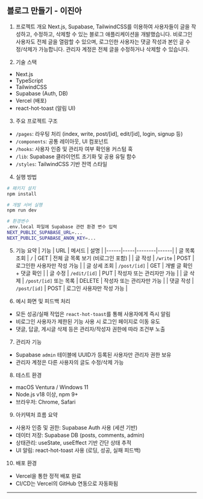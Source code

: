 ## 블로그 만들기 - 이진아

1. 프로젝트 개요
   Next.js, Supabase, TailwindCSS를 이용하여 사용자들이 글을 작성하고, 수정하고, 삭제할 수 있는 블로그 애플리케이션을 개발했습니다. 비로그인 사용자도 전체 글을 열람할 수 있으며, 로그인한 사용자는 댓글 작성과 본인 글 수정/삭제가 가능합니다. 관리자 계정은 전체 글을 수정하거나 삭제할 수 있습니다.

2. 기술 스택

* Next.js
* TypeScript
* TailwindCSS
* Supabase (Auth, DB)
* Vercel (배포)
* react-hot-toast (알림 UI)

3. 주요 프로젝트 구조

* `/pages`: 라우팅 처리 (index, write, post/\[id], edit/\[id], login, signup 등)
* `/components`: 공통 레이아웃, UI 컴포넌트
* `/hooks`: 사용자 인증 및 관리자 여부 확인용 커스텀 훅
* `/lib`: Supabase 클라이언트 초기화 및 공용 유틸 함수
* `/styles`: TailwindCSS 기반 전역 스타일

4. 실행 방법

```bash
# 패키지 설치
npm install

# 개발 서버 실행
npm run dev

# 환경변수
.env.local 파일에 Supabase 관련 환경 변수 입력
NEXT_PUBLIC_SUPABASE_URL=...
NEXT_PUBLIC_SUPABASE_ANON_KEY=...
```

5. 기능 요약
   \| 기능 | URL | 메서드 | 설명 |
   \|------|-----|--------|------|
   \| 글 목록 조회 | `/` | GET | 전체 글 목록 보기 (비로그인 포함) |
   \| 글 작성 | `/write` | POST | 로그인한 사용자만 작성 가능 |
   \| 글 상세 조회 | `/post/[id]` | GET | 개별 글 확인 + 댓글 확인 |
   \| 글 수정 | `/edit/[id]` | PUT | 작성자 또는 관리자만 가능 |
   \| 글 삭제 | `/post/[id]` 또는 목록 | DELETE | 작성자 또는 관리자만 가능 |
   \| 댓글 작성 | `/post/[id]` | POST | 로그인 사용자만 작성 가능 |

6. 예시 화면 및 피드백 처리

* 모든 성공/실패 작업은 `react-hot-toast`를 통해 사용자에게 즉시 알림
* 비로그인 사용자가 제한된 기능 사용 시 로그인 페이지로 이동 유도
* 댓글, 답글, 게시글 삭제 등은 관리자/작성자 권한에 따라 조건부 노출

7. 관리자 기능

* Supabase `admin` 테이블에 UUID가 등록된 사용자만 관리자 권한 보유
* 관리자 계정은 다른 사용자의 글도 수정/삭제 가능

8. 테스트 환경

* macOS Ventura / Windows 11
* Node.js v18 이상, npm 9+
* 브라우저: Chrome, Safari

9. 아키텍처 흐름 요약

* 사용자 인증 및 권한: Supabase Auth 사용 (세션 기반)
* 데이터 저장: Supabase DB (posts, comments, admin)
* 상태관리: useState, useEffect 기반 간단 상태 추적
* UI 알림: react-hot-toast 사용 (로딩, 성공, 실패 피드백)

10. 배포 환경

* Vercel을 통한 정적 배포 완료
* CI/CD는 Vercel의 GitHub 연동으로 자동화됨

---
